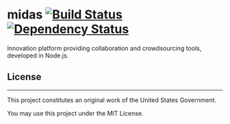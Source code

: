 midas [![Build Status](https://travis-ci.org/Innovation-Toolkit/midas.png?branch=master)](https://travis-ci.org/Innovation-Toolkit/midas) [![Dependency Status](https://gemnasium.com/Innovation-Toolkit/midas.png)](https://gemnasium.com/Innovation-Toolkit/midas)
=====

Innovation platform providing collaboration and crowdsourcing tools, developed in Node.js.

## License
---

This project constitutes an original work of the United States Government.

You may use this project under the MIT License.


